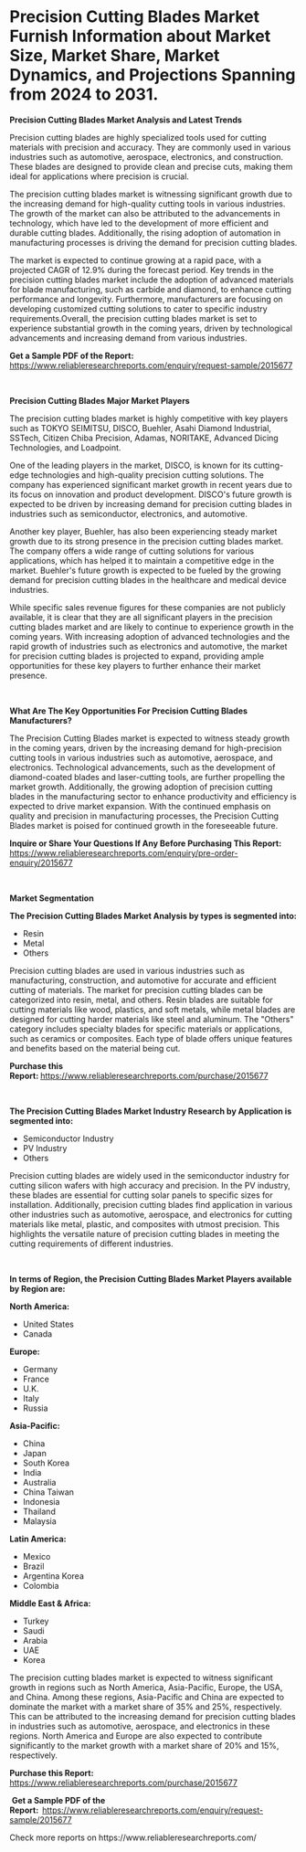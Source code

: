 <p><h1>Precision Cutting Blades Market Furnish Information about Market Size, Market Share, Market Dynamics, and Projections Spanning from 2024 to 2031.</h1></p><p><strong>Precision Cutting Blades Market Analysis and Latest Trends</strong></p>
<p><p>Precision cutting blades are highly specialized tools used for cutting materials with precision and accuracy. They are commonly used in various industries such as automotive, aerospace, electronics, and construction. These blades are designed to provide clean and precise cuts, making them ideal for applications where precision is crucial.</p><p>The precision cutting blades market is witnessing significant growth due to the increasing demand for high-quality cutting tools in various industries. The growth of the market can also be attributed to the advancements in technology, which have led to the development of more efficient and durable cutting blades. Additionally, the rising adoption of automation in manufacturing processes is driving the demand for precision cutting blades.</p><p>The market is expected to continue growing at a rapid pace, with a projected CAGR of 12.9% during the forecast period. Key trends in the precision cutting blades market include the adoption of advanced materials for blade manufacturing, such as carbide and diamond, to enhance cutting performance and longevity. Furthermore, manufacturers are focusing on developing customized cutting solutions to cater to specific industry requirements.Overall, the precision cutting blades market is set to experience substantial growth in the coming years, driven by technological advancements and increasing demand from various industries.</p></p>
<p><strong>Get a Sample PDF of the Report:&nbsp;</strong> <a href="https://www.reliableresearchreports.com/enquiry/request-sample/2015677">https://www.reliableresearchreports.com/enquiry/request-sample/2015677</a></p>
<p>&nbsp;</p>
<p><strong>Precision Cutting Blades Major Market Players</strong></p>
<p><p>The precision cutting blades market is highly competitive with key players such as TOKYO SEIMITSU, DISCO, Buehler, Asahi Diamond Industrial, SSTech, Citizen Chiba Precision, Adamas, NORITAKE, Advanced Dicing Technologies, and Loadpoint. </p><p>One of the leading players in the market, DISCO, is known for its cutting-edge technologies and high-quality precision cutting solutions. The company has experienced significant market growth in recent years due to its focus on innovation and product development. DISCO's future growth is expected to be driven by increasing demand for precision cutting blades in industries such as semiconductor, electronics, and automotive.</p><p>Another key player, Buehler, has also been experiencing steady market growth due to its strong presence in the precision cutting blades market. The company offers a wide range of cutting solutions for various applications, which has helped it to maintain a competitive edge in the market. Buehler's future growth is expected to be fueled by the growing demand for precision cutting blades in the healthcare and medical device industries.</p><p>While specific sales revenue figures for these companies are not publicly available, it is clear that they are all significant players in the precision cutting blades market and are likely to continue to experience growth in the coming years. With increasing adoption of advanced technologies and the rapid growth of industries such as electronics and automotive, the market for precision cutting blades is projected to expand, providing ample opportunities for these key players to further enhance their market presence.</p></p>
<p>&nbsp;</p>
<p><strong>What Are The Key Opportunities For Precision Cutting Blades Manufacturers?</strong></p>
<p><p>The Precision Cutting Blades market is expected to witness steady growth in the coming years, driven by the increasing demand for high-precision cutting tools in various industries such as automotive, aerospace, and electronics. Technological advancements, such as the development of diamond-coated blades and laser-cutting tools, are further propelling the market growth. Additionally, the growing adoption of precision cutting blades in the manufacturing sector to enhance productivity and efficiency is expected to drive market expansion. With the continued emphasis on quality and precision in manufacturing processes, the Precision Cutting Blades market is poised for continued growth in the foreseeable future.</p></p>
<p><strong>Inquire or Share Your Questions If Any Before Purchasing This Report:</strong> <a href="https://www.reliableresearchreports.com/enquiry/pre-order-enquiry/2015677">https://www.reliableresearchreports.com/enquiry/pre-order-enquiry/2015677</a></p>
<p>&nbsp;</p>
<p><strong>Market Segmentation</strong></p>
<p><strong>The Precision Cutting Blades Market Analysis by types is segmented into:</strong></p>
<p><ul><li>Resin</li><li>Metal</li><li>Others</li></ul></p>
<p><p>Precision cutting blades are used in various industries such as manufacturing, construction, and automotive for accurate and efficient cutting of materials. The market for precision cutting blades can be categorized into resin, metal, and others. Resin blades are suitable for cutting materials like wood, plastics, and soft metals, while metal blades are designed for cutting harder materials like steel and aluminum. The "Others" category includes specialty blades for specific materials or applications, such as ceramics or composites. Each type of blade offers unique features and benefits based on the material being cut.</p></p>
<p><strong>Purchase this Report:&nbsp;</strong><a href="https://www.reliableresearchreports.com/purchase/2015677">https://www.reliableresearchreports.com/purchase/2015677</a></p>
<p>&nbsp;</p>
<p><strong>The Precision Cutting Blades Market Industry Research by Application is segmented into:</strong></p>
<p><ul><li>Semiconductor Industry</li><li>PV Industry</li><li>Others</li></ul></p>
<p><p>Precision cutting blades are widely used in the semiconductor industry for cutting silicon wafers with high accuracy and precision. In the PV industry, these blades are essential for cutting solar panels to specific sizes for installation. Additionally, precision cutting blades find application in various other industries such as automotive, aerospace, and electronics for cutting materials like metal, plastic, and composites with utmost precision. This highlights the versatile nature of precision cutting blades in meeting the cutting requirements of different industries.</p></p>
<p>&nbsp;</p>
<p><strong>In terms of Region, the Precision Cutting Blades Market Players available by Region are:</strong></p>
<p>
    <p> <strong> North America: </strong>
        <ul>
            <li>United States</li>
            <li>Canada</li>
        </ul>
        </p> 
    <p> <strong> Europe: </strong>
        <ul>
            <li>Germany</li>
            <li>France</li>
            <li>U.K.</li>
            <li>Italy</li>
            <li>Russia</li>
        </ul>
        </p> 
    <p> <strong> Asia-Pacific: </strong>
        <ul>
            <li>China</li>
            <li>Japan</li>
            <li>South Korea</li>
            <li>India</li>
            <li>Australia</li>
            <li>China Taiwan</li>
            <li>Indonesia</li>
            <li>Thailand</li>
            <li>Malaysia</li>
        </ul>
        </p> 
    <p> <strong> Latin America: </strong>
        <ul>
            <li>Mexico</li>
            <li>Brazil</li>
            <li>Argentina Korea</li>
            <li>Colombia</li>
        </ul>
        </p> 
    <p> <strong> Middle East & Africa: </strong>
        <ul>
            <li>Turkey</li>
            <li>Saudi</li>
            <li>Arabia</li>
            <li>UAE</li>
            <li>Korea</li>
        </ul>
    </p>
    </p>
<p><p>The precision cutting blades market is expected to witness significant growth in regions such as North America, Asia-Pacific, Europe, the USA, and China. Among these regions, Asia-Pacific and China are expected to dominate the market with a market share of 35% and 25%, respectively. This can be attributed to the increasing demand for precision cutting blades in industries such as automotive, aerospace, and electronics in these regions. North America and Europe are also expected to contribute significantly to the market growth with a market share of 20% and 15%, respectively.</p></p>
<p><strong>Purchase this Report: </strong><a href="https://www.reliableresearchreports.com/purchase/2015677">https://www.reliableresearchreports.com/purchase/2015677</a></p>
<p>&nbsp;<strong>Get a Sample PDF of the Report:&nbsp;&nbsp;</strong><a href="https://www.reliableresearchreports.com/enquiry/request-sample/2015677">https://www.reliableresearchreports.com/enquiry/request-sample/2015677</a></p>
<p><strong></strong></p>
<p>Check more reports on https://www.reliableresearchreports.com/</p>
